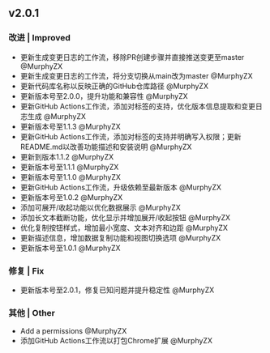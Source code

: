 ## v2.0.1

### 改进 | Improved

* 更新生成变更日志的工作流，移除PR创建步骤并直接推送变更至master @MurphyZX
* 更新生成变更日志的工作流，将分支切换从main改为master @MurphyZX
* 更新代码库名称以反映正确的GitHub仓库路径 @MurphyZX
* 更新版本号至2.0.0，提升功能和兼容性 @MurphyZX
* 更新GitHub Actions工作流，添加对标签的支持，优化版本信息提取和变更日志生成 @MurphyZX
* 更新版本号至1.1.3 @MurphyZX
* 更新GitHub Actions工作流，添加对标签的支持并明确写入权限；更新README.md以改善功能描述和安装说明 @MurphyZX
* 更新到版本1.1.2 @MurphyZX
* 更新版本号至1.1.1 @MurphyZX
* 更新版本号至1.1.0 @MurphyZX
* 更新GitHub Actions工作流，升级依赖至最新版本 @MurphyZX
* 更新版本号至1.0.2 @MurphyZX
* 添加可展开/收起功能以优化数据展示 @MurphyZX
* 添加长文本截断功能，优化显示并增加展开/收起按钮 @MurphyZX
* 优化复制按钮样式，增加最小宽度、文本对齐和边距 @MurphyZX
* 更新描述信息，增加数据复制功能和视图切换选项 @MurphyZX
* 更新版本号至1.0.1 @MurphyZX

### 修复 | Fix

* 更新版本号至2.0.1，修复已知问题并提升稳定性 @MurphyZX

### 其他 | Other

* Add a permissions @MurphyZX
* 添加GitHub Actions工作流以打包Chrome扩展 @MurphyZX
